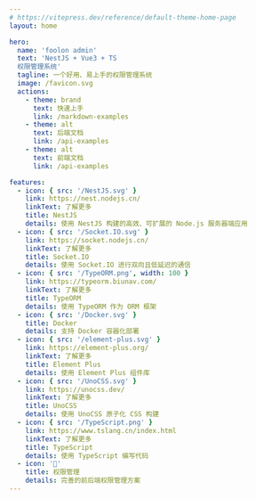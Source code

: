 ```yaml
---
# https://vitepress.dev/reference/default-theme-home-page
layout: home

hero:
  name: 'foolon admin'
  text: 'NestJS + Vue3 + TS
  权限管理系统'
  tagline: 一个好用、易上手的权限管理系统
  image: /favicon.svg
  actions:
    - theme: brand
      text: 快速上手
      link: /markdown-examples
    - theme: alt
      text: 后端文档
      link: /api-examples
    - theme: alt
      text: 前端文档
      link: /api-examples

features:
  - icon: { src: '/NestJS.svg' }
    link: https://nest.nodejs.cn/
    linkText: 了解更多
    title: NestJS
    details: 使用 NestJS 构建的高效、可扩展的 Node.js 服务器端应用
  - icon: { src: '/Socket.IO.svg' }
    link: https://socket.nodejs.cn/
    linkText: 了解更多
    title: Socket.IO
    details: 使用 Socket.IO 进行双向且低延迟的通信
  - icon: { src: '/TypeORM.png', width: 100 }
    link: https://typeorm.biunav.com/
    linkText: 了解更多
    title: TypeORM
    details: 使用 TypeORM 作为 ORM 框架
  - icon: { src: '/Docker.svg' }
    title: Docker
    details: 支持 Docker 容器化部署
  - icon: { src: '/element-plus.svg' }
    link: https://element-plus.org/
    linkText: 了解更多
    title: Element Plus
    details: 使用 Element Plus 组件库
  - icon: { src: '/UnoCSS.svg' }
    link: https://unocss.dev/
    linkText: 了解更多
    title: UnoCSS
    details: 使用 UnoCSS 原子化 CSS 构建
  - icon: { src: '/TypeScript.png' }
    link: https://www.tslang.cn/index.html
    linkText: 了解更多
    title: TypeScript
    details: 使用 TypeScript 编写代码
  - icon: '🔑'
    title: 权限管理
    details: 完善的前后端权限管理方案
---
```

